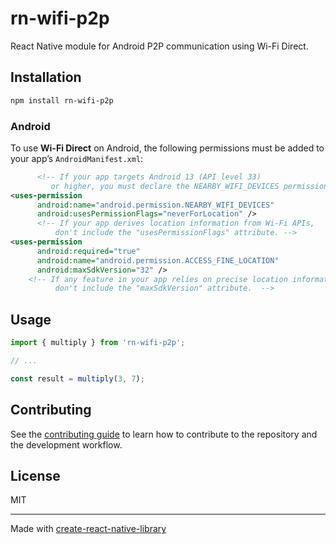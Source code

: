 # rn-wifi-p2p

React Native module for Android P2P communication using Wi-Fi Direct.

## Installation

```sh
npm install rn-wifi-p2p
```

### Android

To use **Wi-Fi Direct** on Android, the following permissions must be added to your app’s `AndroidManifest.xml`:

```xml
      <!-- If your app targets Android 13 (API level 33)
         or higher, you must declare the NEARBY_WIFI_DEVICES permission. -->
<uses-permission
      android:name="android.permission.NEARBY_WIFI_DEVICES"
      android:usesPermissionFlags="neverForLocation" />
      <!-- If your app derives location information from Wi-Fi APIs,
          don't include the "usesPermissionFlags" attribute. -->
<uses-permission
      android:required="true"
      android:name="android.permission.ACCESS_FINE_LOCATION"
      android:maxSdkVersion="32" />
    <!-- If any feature in your app relies on precise location information,
          don't include the "maxSdkVersion" attribute.  -->
```

## Usage

```js
import { multiply } from 'rn-wifi-p2p';

// ...

const result = multiply(3, 7);
```

## Contributing

See the [contributing guide](CONTRIBUTING.md) to learn how to contribute to the repository and the development workflow.

## License

MIT

---

Made with [create-react-native-library](https://github.com/callstack/react-native-builder-bob)

